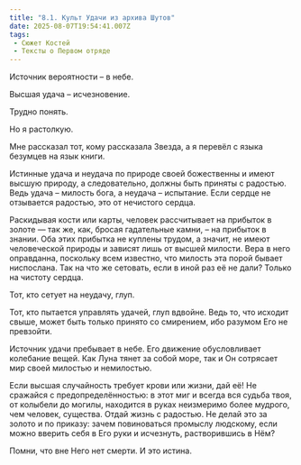```yaml
---
title: "8.1. Культ Удачи из архива Шутов"
date: 2025-08-07T19:54:41.007Z
tags:
 - Сюжет Костей
 - Тексты о Первом отряде
---
```


Источник вероятности – в небе.

Высшая удача – исчезновение.

Трудно понять.

Но я растолкую.

Мне рассказал тот, кому рассказала Звезда, а я перевёл с языка безумцев
на язык книги.

Истинные удача и неудача по природе своей божественны и имеют высшую
природу, а следовательно, должны быть приняты с радостью. Ведь удача –
милость бога, а неудача – испытание. Если сердце не отзывается радостью,
это от нечистого сердца.

Раскидывая кости или карты, человек рассчитывает на прибыток в золоте —
так же, как, бросая гадательные камни, – на прибыток в знании. Оба этих
прибытка не куплены трудом, а значит, не имеют человеческой природы и
зависят лишь от высшей милости. Вера в него оправданна, поскольку всем
известно, что милость эта порой бывает ниспослана. Так на что же
сетовать, если в иной раз её не дали? Только на чистоту сердца.

Тот, кто сетует на неудачу, глуп.

Тот, кто пытается управлять удачей, глуп вдвойне. Ведь то, что исходит
свыше, может быть только принято со смирением, ибо разумом Его не
превзойти.

Источник удачи пребывает в небе. Его движение обусловливает колебание
вещей. Как Луна тянет за собой море, так и Он сотрясает мир своей
милостью и немилостью.

Если высшая случайность требует крови или жизни, дай её! Не сражайся с
предопределённостью: в этот миг и всегда вся судьба твоя, от колыбели до
могилы, находится в руках неизмеримо более мудрого, чем человек,
существа. Отдай жизнь с радостью. Не делай это за золото и по приказу:
зачем повиноваться промыслу людскому, если можно вверить себя в Его руки
и исчезнуть, растворившись в Нём?

Помни, что вне Него нет смерти. И это истина.
